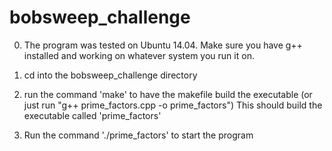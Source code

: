 # bobsweep_challenge

0. The program was tested on Ubuntu 14.04. Make sure you have g++ installed and working on whatever system you run it on.

1. cd into the bobsweep_challenge directory

2. run the command 'make' to have the makefile build the executable
(or just run "g++ prime_factors.cpp -o prime_factors")
This should build the executable called 'prime_factors'

3. Run the command './prime_factors' to start the program